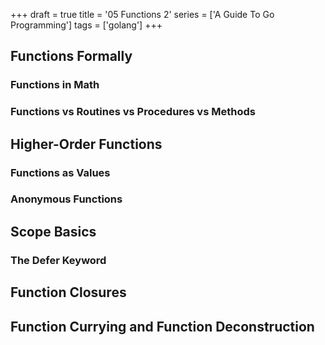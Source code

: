 +++
draft = true
title = '05 Functions 2'
series = ['A Guide To Go Programming']
tags = ['golang']
+++
## Functions Formally

### Functions in Math

### Functions vs Routines vs Procedures vs Methods

## Higher-Order Functions

### Functions as Values

### Anonymous Functions

## Scope Basics

### The Defer Keyword

## Function Closures

## Function Currying and Function Deconstruction
